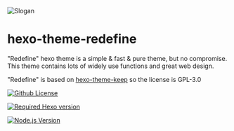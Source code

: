 
![Slogan](https://user-images.githubusercontent.com/68590232/193186322-b3b7e52a-8b10-45b9-a84d-79e988bc0f7e.svg)

# hexo-theme-redefine

"Redefine" hexo theme is a simple & fast & pure theme, but no compromise. This theme contains lots of widely use functions and great web design.



"Redefine" is based on [hexo-theme-keep](https://github.com/XPoet/hexo-theme-keep) so the license is GPL-3.0

[![Github License](https://img.shields.io/github/license/XPoet/hexo-theme-keep.svg?style=flat-square)](https://github.com/EvanNotFound/hexo-theme-redefine)

[![Required Hexo version](https://img.shields.io/badge/hexo-%3E=5.0.0-blue?style=flat-square&logo=hexo)](https://hexo.io)

[![Node.js Version](https://img.shields.io/badge/node-%3E=12.0-success.svg?style=flat-square&logo=Node.js&longCache=true)](https://hexo.io)






